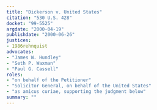 ```yaml
---
title: "Dickerson v. United States"
citation: "530 U.S. 428"
docket: "99-5525"
argdate: "2000-04-19"
publishdate: "2000-06-26"
justices:
- 1986rehnquist
advocates:
- "James W. Hundley"
- "Seth P. Waxman"
- "Paul G. Cassell"
roles:
- "on behalf of the Petitioner"
- "Solicitor General, on behalf of the United States"
- "as amicus curiae, supporting the judgment below"
summary: ""
---
```


